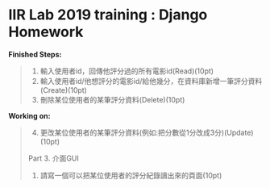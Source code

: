 # IIR Lab 2019 training : Django Homework<br>

**Finished Steps:**<br>
>1. 輸入使用者id，回傳他評分過的所有電影id(Read)(10pt)<br>
>2. 輸入使用者id/他想評分的電影id/給他幾分，在資料庫新增一筆評分資料(Create)(10pt)<br>
>3. 刪除某位使用者的某筆評分資料(Delete)(10pt)<br>

**Working on:**<br>
>4. 更改某位使用者的某筆評分資料(例如:把分數從1分改成3分)(Update)(10pt)<br>
>
>Part 3. 介面GUI<br>
>1. 請寫一個可以把某位使用者的評分紀錄讀出來的頁面(10pt)<br>
